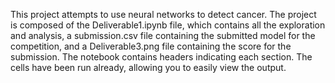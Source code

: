This project attempts to use neural networks to detect cancer. The project is composed of the Deliverable1.ipynb file, which contains all the exploration and analysis, a submission.csv file containing the submitted model for the competition, and a Deliverable3.png file containing the score for the submission. The notebook contains headers indicating each section. The cells have been run already, allowing you to easily view the output.
